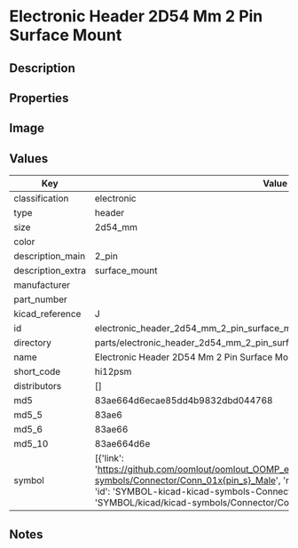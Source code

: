 # Electronic Header 2D54 Mm 2 Pin Surface Mount

## Description

## Properties


## Image


## Values

| Key | Value |
| --- | --- |
| classification | electronic |
| type | header |
| size | 2d54_mm |
| color |  |
| description_main | 2_pin |
| description_extra | surface_mount |
| manufacturer |  |
| part_number |  |
| kicad_reference | J |
| id | electronic_header_2d54_mm_2_pin_surface_mount |
| directory | parts/electronic_header_2d54_mm_2_pin_surface_mount |
| name | Electronic Header 2D54 Mm 2 Pin Surface Mount |
| short_code | hi12psm |
| distributors | [] |
| md5 | 83ae664d6ecae85dd4b9832dbd044768 |
| md5_5 | 83ae6 |
| md5_6 | 83ae66 |
| md5_10 | 83ae664d6e |
| symbol | [{'link': 'https://github.com/oomlout/oomlout_OOMP_eda_V2/tree/main/SYMBOL/kicad/kicad-symbols/Connector/Conn_01x{pin_s}_Male', 'name': 'Connector : Conn_01x02_Male', 'id': 'SYMBOL-kicad-kicad-symbols-Connector-Conn_01x02_Male', 'directory': 'SYMBOL/kicad/kicad-symbols/Connector/Conn_01x02_Male/'}] |

## Notes


